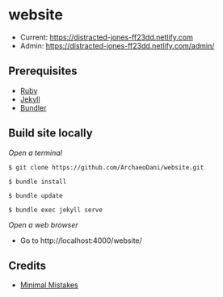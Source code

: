 # website
- Current: https://distracted-jones-ff23dd.netlify.com
- Admin: https://distracted-jones-ff23dd.netlify.com/admin/

## Prerequisites
- [Ruby](https://www.ruby-lang.org/en/)
- [Jekyll](https://jekyllrb.com/)
- [Bundler](https://bundler.io/)

## Build site locally

_Open a terminal_

`$ git clone https://github.com/ArchaeoDani/website.git`

`$ bundle install`

`$ bundle update`

`$ bundle exec jekyll serve`

_Open a web browser_
- Go to http://localhost:4000/website/

## Credits
- [Minimal Mistakes](https://mmistakes.github.io/minimal-mistakes/)
